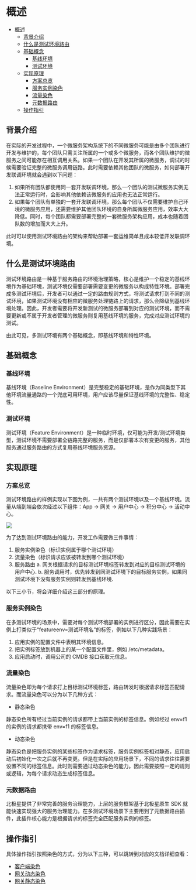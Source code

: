 # 概述

- [概述](#概述)
  - [背景介绍](#背景介绍)
  - [什么是测试环境路由](#什么是测试环境路由)
  - [基础概念](#基础概念)
    - [基线环境](#基线环境)
    - [测试环境](#测试环境)
  - [实现原理](#实现原理)
    - [方案总览](#方案总览)
    - [服务实例染色](#服务实例染色)
    - [流量染色](#流量染色)
    - [元数据路由](#元数据路由)
  - [操作指引](#操作指引)

## 背景介绍

在实际的开发过程中，一个微服务架构系统下的不同微服务可能是由多个团队进行开发与维护的，每个团队只需关注所属的一个或多个微服务，而各个团队维护的微服务之间可能存在相互调用关系。如果一个团队在开发其所属的微服务，调试的时候需要验证完整的微服务调用链路。此时需要依赖其他团队的微服务，如何部署开发联调环境就会遇到以下问题：

1. 如果所有团队都使用同一套开发联调环境，那么一个团队的测试微服务实例无法正常运行时，会影响其他依赖该微服务的应用也无法正常运行。
2. 如果每个团队有单独的一套开发联调环境，那么每个团队不仅需要维护自己环境的微服务应用，还需要维护其他团队环境的自身所属微服务应用，效率大大降低。同时，每个团队都需要部署完整的一套微服务架构应用，成本也随着团队数的增加而大大上升。

此时可以使用测试环境路由的架构来帮助部署一套运维简单且成本较低开发联调环境。


## 什么是测试环境路由

测试环境路由是一种基于服务路由的环境治理策略，核心是维护一个稳定的基线环境作为基础环境，测试环境仅需要部署需要变更的微服务以构成特性环境。部署完成多测试环境后，开发者可以通过一定的路由规则方式，将测试请求打到不同的测试环境，如果测试环境没有相应的微服务处理链路上的请求，那么会降级到基线环境处理。因此，开发者需要将开发新测试的微服务部署到对应的测试环境，而不需要更新或不属于开发者管理的微服务则复用基线环境的服务，完成对应测试环境的测试。

由此可见，多测试环境有两个基础概念，即基线环境和特性环境。

## 基础概念

### 基线环境

基线环境（Baseline Environment）是完整稳定的基础环境，是作为同类型下其他环境流量通路的一个兜底可用环境，用户应该尽量保证基线环境的完整性、稳定性。

### 测试环境

测试环境（Feature Environment）是一种临时环境，仅可能为开发/测试环境类型，测试环境不需要部署全链路完整的服务，而是仅部署本次有变更的服务，其他服务通过服务路由的方式复用基线环境服务资源。

## 实现原理

### 方案总览

测试环境路由的样例实现以下图为例，一共有两个测试环境以及一个基线环境。流量从端到端会依次经过以下组件：App -> 网关 -> 用户中心 -> 积分中心 -> 活动中心。

![](assets/gateway_dynamic_staining_for_all.png)

为了达到测试环境路由的能力，开发工作需要做三件事情：

1. 服务实例染色（标识实例属于哪个测试环境）
2. 流量染色（标识请求应该被转发到哪个测试环境）
3. 服务路由
	a. 网关根据请求的目标测试环境标签转发到对应的目标测试环境的用户中心.
	b. 服务调用时，优先转发到同测试环境下的目标服务实例，如果同测试环境下没有服务实例则转发到基线环境.

以下三小节，将会详细介绍这三部分的原理。

### 服务实例染色

在多测试环境的场景中，需要对每个测试环境部署的实例进行区分，因此需要在实例上打类似于“featureenv=测试环境名”的标签，例如以下几种实践场景：

1. 应用实例的配置文件中表明其环境信息。
2. 把实例标签放到机器上的某一个配置文件里，例如 /etc/metadata。
3. 应用启动时，调用公司的 CMDB 接口获取元信息。


### 流量染色

流量染色即为每个请求打上目标测试环境标签，路由转发时根据请求标签匹配请求。而流量染色可以分为以下几种方式：

- 静态染色

静态染色所有经过当前实例的请求都带上当前实例的标签信息。例如经过 env=f1 的实例的请求都携带 env=f1 的标签信息。

- 动态染色

静态染色是把服务实例的某些标签作为请求标签，服务实例标签相对静态，应用启动后初始化一次之后就不再变更。但是在实际的应用场景下，不同的请求往往需要设置不同的标签信息。此时则需要通过动态染色的能力。因此需要按照一定的规则或逻辑，为每个请求动态生成标签信息。

### 元数据路由

北极星提供了非常完善的服务治理能力，上层的服务框架基于北极星原生 SDK 就能快速实现强大的服务治理能力。在多测试环境场景下主要用到了元数据路由插件，此插件核心能力是根据请求的标签完全匹配服务实例的标签。

## 操作指引

具体操作指引按照染色的方式，分为以下三种，可以跳转到对应的文档详细查看：

- [客户端染色](客户端染色.md)
- [网关动态染色](网关动态染色.md)
- [网关静态染色](网关静态染色.md)
